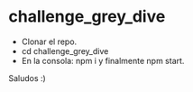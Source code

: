# challenge_grey_dive

- Clonar el repo.
- cd challenge_grey_dive
- En la consola: npm i y finalmente npm start.

Saludos :)
